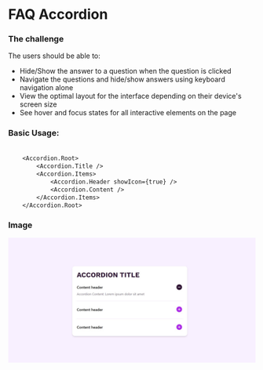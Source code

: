 # FAQ Accordion

### The challenge
The users should be able to: 

- Hide/Show the answer to a question when the question is clicked
- Navigate the questions and hide/show answers using keyboard navigation alone
- View the optimal layout for the interface depending on their device's screen size
- See hover and focus states for all interactive elements on the page

### Basic Usage:

```react

    <Accordion.Root>
        <Accordion.Title />
        <Accordion.Items>
            <Accordion.Header showIcon={true} />
            <Accordion.Content />
        </Accordion.Items>
    </Accordion.Root>
```

### Image
![image](./public/assets/images/screenshot.jpg)
    
